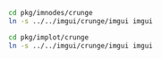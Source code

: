 ```bash
cd pkg/imnodes/crunge
ln -s ../../imgui/crunge/imgui imgui
```

```bash
cd pkg/implot/crunge
ln -s ../../imgui/crunge/imgui imgui
```
